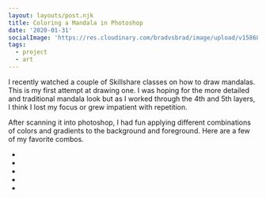 ```yaml
---
layout: layouts/post.njk
title: Coloring a Mandala in Photoshop
date: '2020-01-31'
socialImage: 'https://res.cloudinary.com/bradvsbrad/image/upload/v1586857205/posts/feat-mandala.jpg'
tags:
  - project
  - art
---
```


I recently watched a couple of Skillshare classes on how to draw mandalas. This is my first attempt at drawing one.  I was hoping for the more detailed and traditional mandala look but as I worked through the 4th and 5th layers,  I think I lost my focus or grew impatient with repetition.

After scanning it into photoshop, I had fun applying different combinations of colors and gradients to the background and foreground. Here are a few of my favorite combos.

<ul class="mandalas-grid">

<li><a href="https://res.cloudinary.com/bradvsbrad/image/upload/v1586856226/posts/mandala-black_oci1ez.jpg" class="ig-thumb-link" data-lightbox="mandalas"><img src="https://res.cloudinary.com/bradvsbrad/image/upload/v1586856226/posts/mandala-black_oci1ez.jpg" class="sm-item-thumb" alt="" /></a></li>

<li><a href="https://res.cloudinary.com/bradvsbrad/image/upload/v1586856226/posts/mandala-combo-a_hvworu.jpg" class="ig-thumb-link" data-lightbox="mandalas"><img src="https://res.cloudinary.com/bradvsbrad/image/upload/v1586856226/posts/mandala-combo-a_hvworu.jpg" class="sm-item-item-thumb" alt="" /></a></li>

<li><a href="https://res.cloudinary.com/bradvsbrad/image/upload/v1586856226/posts/mandala-combo-b_hheg56.jpg" class="ig-thumb-link" data-lightbox="mandalas"><img src="https://res.cloudinary.com/bradvsbrad/image/upload/v1586856226/posts/mandala-combo-b_hheg56.jpg" class="sm-item-thumb" alt="" /></a></li>

<li><a href="https://res.cloudinary.com/bradvsbrad/image/upload/v1586856226/posts/mandala-combo-c_lvj4ur.jpg" class="ig-thumb-link" data-lightbox="mandalas"><img src="https://res.cloudinary.com/bradvsbrad/image/upload/v1586856226/posts/mandala-combo-c_lvj4ur.jpg" class="sm-item-thumb" alt="" /></a></li>

<li><a href="https://res.cloudinary.com/bradvsbrad/image/upload/v1586856226/posts/mandala-combo-d_je7bll.jpg" class="ig-thumb-link" data-lightbox="mandalas"><img src="hhttps://res.cloudinary.com/bradvsbrad/image/upload/v1586856226/posts/mandala-combo-d_je7bll.jpg" class="sm-item-thumb" alt="" /></a></li>
</ul>


